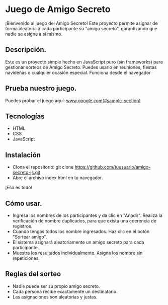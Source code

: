 # Juego de Amigo Secreto
¡Bienvenido al juego del Amigo Secreto! Este proyecto permite asignar de forma aleatoria a cada participante su "amigo secreto", garantizando que nadie se asigne a sí mismo.
## Descripción.
Este es un proyecto simple hecho en JavaScript puro (sin frameworks) para gestionar sorteos de Amigo Secreto. Puedes usarlo en reuniones, fiestas navideñas o cualquier ocasión especial. Funciona desde el navegador
## Prueba nuestro juego.
Puedes probar el juego aquí: www.google.com(#sample-section)
## Tecnologías
- HTML
- CSS
- JavaScript
## Instalación
- Clona el repositorio: git clone https://github.com/tuusuario/amigo-secreto-js.git
- Abre el archivo index.html en tu navegador.

¡Eso es todo!
## Cómo usar.
- Ingresa los nombres de los participantes y da clic en "Añadir". Realiza la verificación de nombre duplicados, para que exista una coerencia de registros.
- Cuando tengas todos los nombre ingresados. Haz clic en el botón "Sortear amigo".
- El sistema asignará aleatoriamente un amigo secreto para cada participante.
- Muestra los resultados individualmente. Asigna los nombre sin repeticiones.
## Reglas del sorteo
- Nadie puede ser su propio amigo secreto.
- Cada persona recibe exactamente un destinatario.
- Las asignaciones son aleatorias y justas.
